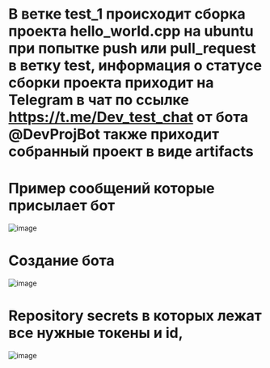 # В ветке test_1 происходит сборка проекта hello_world.cpp на ubuntu при попытке push или pull_request в ветку test, информация о статусе сборки проекта приходит на  Telegram в чат по ссылке https://t.me/Dev_test_chat от бота @DevProjBot также приходит собранный проект в виде artifacts 
# Пример сообщений которые присылает бот
![image](https://user-images.githubusercontent.com/77744037/174480979-0c5a2cdc-7545-4db6-8942-180a37567b95.png)
# Создание бота
![image](https://user-images.githubusercontent.com/77744037/174481019-851b8358-dfaa-4cbd-825f-c78cb6a96139.png)
# Repository secrets в которых лежат все нужные токены и id,
![image](https://user-images.githubusercontent.com/77744037/174481122-af1afc47-3854-4382-b0b3-dc930670b74c.png)

